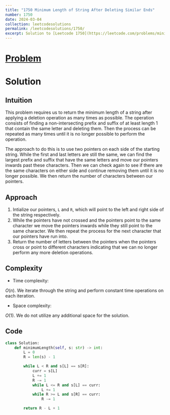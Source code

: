 ```yaml
---
title: "1750 Minimum Length of String After Deleting Similar Ends"
number: 1750
date: 2024-03-04
collection: leetcodesolutions
permalink: /leetcodesolutions/1750/
excerpt: Solution to [Leetcode 1750](https://leetcode.com/problems/minimum-length-of-string-after-deleting-similar-ends/description/)
---
```

# [Problem](https://leetcode.com/problems/minimum-length-of-string-after-deleting-similar-ends/description/)

# Solution

## Intuition
<!-- Describe your first thoughts on how to solve this problem. -->
This problem requires us to return the minimum length of a string after applying a deletion operation as many times as possible. The operation consists of finding a non-intersecting prefix and suffix of at least length 1 that contain the same letter and deleting them. Then the process can be repeated as many times until it is no longer possible to perform the operation.

The approach to do this is to use two pointers on each side of the starting string. While the first and last letters are still the same, we can find the largest prefix and suffix that have the same letters and move our pointers inwards past these characters. Then we can check again to see if there are the same characters on either side and continue removing them until it is no longer possible. We then return the number of characters between our pointers.

## Approach
<!-- Describe your approach to solving the problem. -->
1. Intialize our pointers, `L` and `R`, which will point to the left and right side of the string respectively.
2. While the pointers have not crossed and the pointers point to the same character we move the pointers inwards while they still point to the same character. We then repeat the process for the next character that our pointers have run into.
3. Return the number of letters between the pointers when the pointers cross or point to different characters indicating that we can no longer perform any more deletion operations.

## Complexity
- Time complexity:
<!-- Add your time complexity here, e.g. $$O(n)$$ -->
$O(n)$. We iterate through the string and perform constant time operations on each iteration.

- Space complexity:
<!-- Add your space complexity here, e.g. $$O(n)$$ -->
$O(1)$. We do not utilize any additional space for the solution.

## Code
```python
class Solution:
    def minimumLength(self, s: str) -> int:
        L = 0
        R = len(s) - 1

        while L < R and s[L] == s[R]:
            curr = s[L]
            L += 1
            R -= 1
            while L <= R and s[L] == curr:
                L += 1
            while R >= L and s[R] == curr:
                R -= 1

        return R - L + 1
```